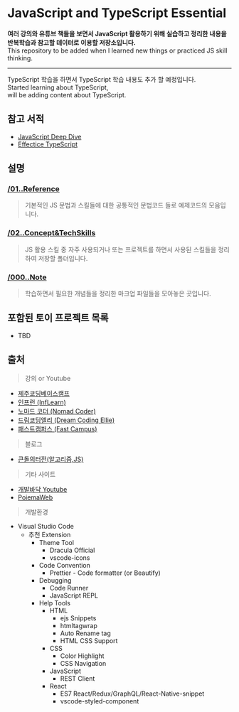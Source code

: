 ﻿# JavaScript and TypeScript Essential

**여러 강의와 유튜브 책들을 보면서 JavaScript 활용하기 위해 실습하고 정리한 내용을 반복학습과 참고할 데이터로 이용할 저장소입니다.**  
This repository to be added when I learned new things or practiced JS skill thinking.

---

TypeScript 학습을 하면서 TypeScript 학습 내용도 추가 할 예정입니다.  
Started learning about TypeScript,  
will be adding content about TypeScript.

## 참고 서적

- [JavaScript Deep Dive](http://www.kyobobook.co.kr/product/detailViewKor.laf?ejkGb=KOR&mallGb=KOR&barcode=9791158392239&orderClick=LEa&Kc=)
- [Effectice TypeScript](http://www.kyobobook.co.kr/product/detailViewKor.laf?ejkGb=KOR&mallGb=KOR&barcode=9788966263134&orderClick=LEa&Kc=)

## 설명

### [/01..Reference](01..Reference)

> 기본적인 JS 문법과 스킬들에 대한 공통적인 문법코드 들로 예제코드의 모음입니다.

### [/02..Concept&TechSkills](02..Concept&TechSkills)

> JS 활용 스킬 중 자주 사용되거나 또는 프로젝트를 하면서 사용된 스킬들을 정리하여 저장할 폴더입니다.

### [/000..Note](00..Note)

> 학습하면서 필요한 개념들을 정리한 마크업 파일들을 모아놓은 곳입니다.

## 포함된 토이 프로젝트 목록

- TBD

## 출처

> 강의 or Youtube

- [제주코딩베이스캠프](http://www.paullab.co.kr/index.html)
- [인프런 (InfLearn)](https://www.inflearn.com/)
- [노마드 코더 (Nomad Coder)](https://nomadcoders.co/)
- [드림코딩엘리 (Dream Coding Ellie)](https://academy.dream-coding.com/)
- [패스트캠퍼스 (Fast Campus)](https://fastcampus.co.kr/)

> 블로그

- [큰돌의터전(알고리즘,JS)](https://blog.naver.com/jhc9639)

> 기타 사이트

- [개발바닥 Youtube](https://www.youtube.com/channel/UCSEOUzkGNCT_29EU_vnBYjg)
- [PoiemaWeb](https://poiemaweb.com/)

> 개발환경

- Visual Studio Code
  - 추천 Extension
    - Theme Tool
      - Dracula Official
      - vscode-icons
    - Code Convention
      - Prettier - Code formatter (or Beautify)
    - Debugging
      - Code Runner
      - JavaScript REPL
    - Help Tools
      - HTML
        - ejs Snippets
        - htmltagwrap
        - Auto Rename tag
        - HTML CSS Support
      - CSS
        - Color Highlight
        - CSS Navigation
      - JavaScript
        - REST Client
      - React
        - ES7 React/Redux/GraphQL/React-Native-snippet
        - vscode-styled-component
